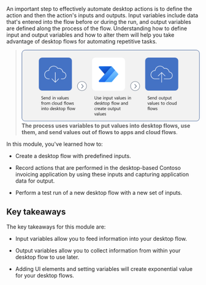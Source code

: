 An important step to effectively automate desktop actions is to define the action and then the action's inputs and outputs. Input variables include data that's entered into the flow before or during the run, and output variables are defined along the process of the flow. Understanding how to define input and output variables and how to alter them will help you take advantage of desktop flows for automating repetitive tasks.

> [![Diagram of the process of creating and using input and output variables in Power Automate Desktop.](../media/m2-u1-concept-map.png)](../media/m2-u1-concept-map.png#lightbox)
**The process uses variables to put values into desktop flows, use them, and send values out of flows to apps and cloud flows**.

In this module, you've learned how to:

- Create a desktop flow with predefined inputs.

- Record actions that are performed in the desktop-based Contoso invoicing application by using these inputs and capturing application data for output.

- Perform a test run of a new desktop flow with a new set of inputs.

## Key takeaways

The key takeaways for this module are:

- Input variables allow you to feed information into your desktop flow.

- Output variables allow you to collect information from within your desktop flow to use later.

- Adding UI elements and setting variables will create exponential value for your desktop flows.
